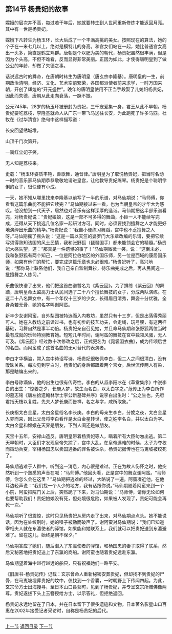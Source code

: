 ## 第14节 杨贵妃的故事

嫦娥的层次并不高，每过若干年后，她就要转生到人世间重新修炼才能返回月亮。其中有一世是杨贵妃。

嫦娥下凡转生为杨玉环，长大后成了一个丰满高挑的美女。按照现在的算法，她的个子在一米七几以上，绝对是模特儿的身高。和宫女们站在一起，她比普通宫女高出一头多，简直是鹤立鸡群。唐朝是个以肥为美的朝代，杨贵妃虽然很丰满，但是因为个头高，不但不难看，反而显得非常美丽。正因为如此，才使得唐明皇到了做公公的年龄，却做了失德之事。

话说远古时的舜帝，在唐朝时转生为唐明皇（唐玄宗李隆基）。唐明皇的一生，前期政治清明，经济、文化、艺术空前繁荣，各国都派使者前来求学，一时万国来朝，开创了辉煌的“开元盛世”。晚年的唐明皇使用不正当手段娶了儿媳妇杨贵妃，因此而失德，唐朝从此走向衰落，一蹶不振。

公元745年，28岁的杨玉环被册封为贵妃，三千宠爱集一身，君王从此不早朝。杨贵妃要吃荔枝，李隆基就命人从广东一带飞马送往长安，为此跑死了许多马匹。杜牧在《过华清宫》绝句中这样描写道：

长安回望绣城堆，

山顶千门次第开。

一骑红尘妃子笑，

无人知是荔枝来。

史载：“杨玉环姿质丰艳，善歌舞，通音律。”唐明皇为了取悦杨贵妃，把当时名动一时的音乐家马仙期恭恭敬敬地请进皇宫，让他教导贵妃练琴。杨贵妃是个聪明伶俐的女子，很快便有小成。

一天，她不知从哪里找来李隆基以前写了一半的乐谱，对马仙期说：“马师傅，你看看这篇乐曲能不能把它续完？”马仙期接过来一看，也为当朝皇帝的才华大为感叹。他没想到一代天子，居然也对音乐有这样深厚的造诣。马仙期把这半部乐谱看完，对杨贵妃说：“贵妃娘娘，这是一部不可多得的舞曲，小臣一人不能续写完成，还得从天下挑选几位名家一起研讨方可。同时，必须要找到擅舞之人才能更好地演绎出乐曲的精华。”杨贵妃说：“我自小便练习舞蹈，宫中也不乏擅舞之人呀。”马仙期摇了摇头说：“这是一篇以天竺的婆罗门大乐章改编的乐谱，要把它续写须得熟知该国的风土民情，我和张野狐（琵琶国手）都未能领会它的精髓。”杨贵妃大感失望，道：“那真是一件遗憾的事了！”马仙期微微一笑，说：“这倒未必，我和张野狐有两个知己，一位是阿拉伯地区的外国乐师，另一位是西域的康居国乐师，如果有他们的帮忙，要完成这篇乐章也未必很难。”杨贵妃听了，高兴地说：“那你马上联系他们，我自己亲自监制舞衫，待乐曲完成之后，再从民间选一批擅舞之人练习。”

乐曲很快谱了出来，他们把这首曲谱暂名为《紫云回》。为了排练《紫云回》的舞踏，唐明皇命太监高力士从民间选了二十八个擅长舞技的女子，分成两队演练。在这二十八名舞女中，有一个年仅十三岁的少女，长得眉目清秀，舞姿十分优雅，全身柔若无骨，她的名字叫谢阿蛮。

新丰少女谢阿蛮，自外梨园被特选而入内教坊，虽然只有十三岁，但是出落得秀丽可人。她在入教坊之前读过书，也有初步的技艺功夫，会走绳，玩弓腰，有这两样基础，习舞自然是事半功倍。杨贵妃亲自召见她，并且命马仙期和张野狐两位当时最有成就的乐师特别教育她。短短几年时间，谢阿蛮的舞技在宫中独领风骚，无人可及。《紫云回》经过数十次修改之后，正式更名为《霓裳羽衣曲》，成为传颂后世的名曲。而阿蛮成了这首名曲的无可替代的表演者。

李白才华横溢，常入宫中待诏写诗。杨贵妃很敬佩李白，但二人之间很清白，没有暧昧关系。每次见到李白时，杨贵妃的身后都跟着两个宫女。后世流传两人有染，那是瞎编出来的。

李白号称谪仙，他的出生也很有传奇性。李白的从叔李阳冰在《草堂集序》中说李白的出生：“惊姜之夕，长庚入梦，故生而名白，以太白字之。”范传正为李白所作的墓志铭《唐左拾遗翰林学士李公新墓碑并序》说李白出生时：“公之生也，先府君指天枝以复姓，先夫人梦长庚而告祥，名之与字，咸所取象。”

长庚指太白金星，太白金星俗名李长庚。李白的母亲生李白，分娩之夜，太白金星入梦而来，因此父母将李白看作是太白金星转世，使之姓李名白，并以太白为字。太白金星和嫦娥在天界是朋友，下到人间还是做朋友。

天宝十五年，安禄山造反。唐明皇带着杨贵妃等人，瞒着所有大臣匆匆出逃。第二天早朝时，大臣们才发现皇帝失踪了，宫中大乱。在皇帝逃难的时候，太子为夺权而策动兵变，宰相杨国忠以卖国通番的罪名被诛杀，杨贵妃据传也在马嵬坡被绞死了。

马仙期逃难于人群中，听到这一消息，内心很是难过。正在为故人伤怀之时，他突然听到一个熟悉的声音在喊：“马师傅。”他回头看，正是宫中的舞女谢阿蛮。“马师傅，你怎么会在这里？”马仙期把逃难的经过，大略说了一遍。阿蛮凑近他，在他耳边轻声说：“我们找一个人少的地方，我有话跟你说。”马仙期随着阿蛮来到一个小院，阿蛮把院门关上后，突然跪了下来，对马仙期说：“马师傅，请你无论如何也要帮助我们！贵妃娘娘没有死，但处境很危险，如果被人发现了，贵妃可能会再死一次。”

马仙期听了很震惊，这时只见杨贵妃从房内走了出来，对马仙期点点头。她不能说话，因为在处绞刑时，她的嗓子被勒而破声了。谢阿蛮对马仙期说：“我们已知道宰相夫人就在东瀛使者的驿馆，如果能和她联系上，我们就可以把贵妃送到东瀛避难了。留在这儿，始终是朝不保夕。”

马仙期答应了她们，随后潜入了东瀛使者的驿馆，和杨国忠的妻子取得了联系，然后又秘密地把贵妃送上了东瀛的商船。谢阿蛮也随着贵妃远赴东瀛。

马仙期望着海中越行越远的船只，只有祝福她们一路平安。

《旧唐书-杨贵妃传》记载：玄宗曾命人重新秘密安葬贵妃，但却找不到贵妃的尸骨，在马嵬坡埋葬贵妃的坟中，仅找到一个香囊，一时朝野上下传闻四起。为此，玄宗命方士出海搜寻，至日本山口县获町，见到了杨贵妃，并专呈玄宗所赠佛像两尊。贵妃遂拔下头上玉簪授给方士，以示答礼，但拒绝返回。

杨贵妃永远地留在了日本，并在日本留下了很多遗迹和文物。日本著名影星山口百惠在2002年接受记者采访时，自称是杨贵妃的后代。

---

[上一节](myth13.md)	[返回目录](myth-index.md)	[下一节](myth15.md)